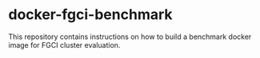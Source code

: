 # docker-fgci-benchmark

This repository contains instructions on how to build a benchmark docker image for FGCI cluster evaluation.
